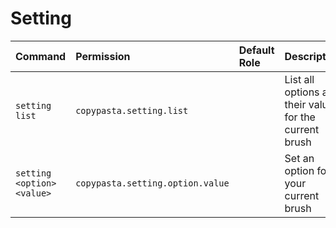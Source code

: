 # Setting

| Command | Permission | Default Role  | Description |
| :------ | :--------- | :-----------  | :---------- |
| `setting list` | `copypasta.setting.list` |   | List all options and their values for the current brush |
| `setting <option> <value>` | `copypasta.setting.option.value` |   | Set an option for your current brush |
